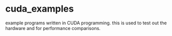 # cuda_examples
example programs written in CUDA programming. this is used to test out the hardware and for performance comparisons.
